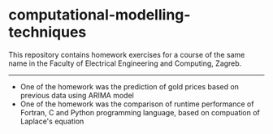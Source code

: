 # computational-modelling-techniques

This repository contains homework exercises for a course of the same name in the Faculty of Electrical Engineering and Computing, Zagreb. 

---

* One of the homework was the prediction of gold prices based on previous data using ARIMA model
* One of the homework was the comparison of runtime performance of Fortran, C and Python programming language, based on compuation of Laplace's equation
